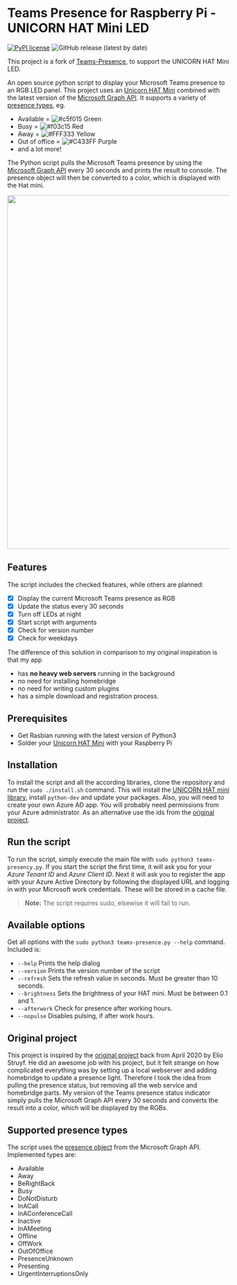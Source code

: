 # Teams Presence for Raspberry Pi - UNICORN HAT Mini LED
[![PyPI license](https://img.shields.io/pypi/l/ansicolortags.svg)](https://pypi.python.org/pypi/ansicolortags/)
![GitHub release (latest by date)](https://img.shields.io/github/v/release/maxi07/Teams-Presence)

This project is a fork of [Teams-Presence](https://github.com/maxi07/Teams-Presence), to support the UNICORN HAT Mini LED.

An open source python script to display your Microsoft Teams presence to an RGB LED panel. This project uses an [Unicorn HAT Mini](https://www.adafruit.com/product/4637) combined with the latest version of the [Microsoft Graph API](https://docs.microsoft.com/de-de/graph/overview).
It supports a variety of [presence types](https://docs.microsoft.com/de-de/graph/api/resources/presence?view=graph-rest-beta), eg.
   - Available = ![#c5f015](https://via.placeholder.com/15/c5f015/000000?text=+) Green
   - Busy = ![#f03c15](https://via.placeholder.com/15/f03c15/000000?text=+) Red
   - Away = ![#FFF333](https://via.placeholder.com/15/FFF333/000000?text=+) Yellow
   - Out of office = ![#C433FF](https://via.placeholder.com/15/C433FF/000000?text=+) Purple
   - and a lot more!

The Python script pulls the Microsoft Teams presence by using the [Microsoft Graph API](https://docs.microsoft.com/de-de/graph/overview) every 30 seconds and prints the result to console. The presence object will then be converted to a color, which is displayed with the Hat mini.

<img src="https://raw.githubusercontent.com/maxi07/Teams-Presence/master/doc/teams-presence.gif" align="center" width="800"/>

## Features
The script includes the checked features, while others are planned:
- [x] Display the current Microsoft Teams presence as RGB
- [x] Update the status every 30 seconds
- [x] Turn off LEDs at night
- [x] Start script with arguments
- [x] Check for version number
- [x] Check for weekdays

The difference of this solution in comparison to my original inspiration is that my app
- has **no heavy web servers** running in the background
- no need for installing homebridge
- no need for writing custom plugins
- has a simple download and registration process.

## Prerequisites
- Get Rasbian running with the latest version of Python3
- Solder your [Unicorn HAT Mini](https://www.adafruit.com/product/4637) with your Raspberry Pi

## Installation
To install the script and all the according libraries, clone the repository and run the ```sudo ./install.sh``` command.
This will install the [UNICORN HAT mini library](https://github.com/pimoroni/unicornhatmini-python), install ```python-dev``` and update your packages.
Also, you will need to create your own Azure AD app. You will probably need permissions from your Azure administrator. As an alternative use the ids from the [original project](https://www.eliostruyf.com/diy-building-busy-light-show-microsoft-teams-presence/).

## Run the script
To run the script, simply execute the main file with ```sudo python3 teams-presency.py```. If you start the script the first time, it will ask you for your *Azure Tenant ID* and *Azure Client ID*.
Next it will ask you to register the app with your Azure Active Directory by following the displayed URL and logging in with your Microsoft work credentials. These will be stored in a cache file.
> **Note:** The script requires sudo, elsewise it will fail to run.

## Available options
Get all options with the ```sudo python3 teams-presence.py --help``` command. Included is:
   - ```--help``` Prints the help dialog
   - ```--version``` Prints the version number of the script
   - ```--refresh``` Sets the refresh value in seconds. Must be greater than 10 seconds.
   - ```--brightness``` Sets the brightness of your HAT mini. Must be between 0.1 and 1.
   - ```--afterwork``` Check for presence after working hours.
   - ```--nopulse``` Disables pulsing, if after work hours.

## Original project
This project is inspired by the [original project](https://www.eliostruyf.com/diy-building-busy-light-show-microsoft-teams-presence/) back from April 2020 by Elio Struyf. He did an awesome job with his project, but it felt strange on how complicated everything was by setting up a local webserver and adding homebridge to update a presence light. 
Therefore I took the idea from pulling the presence status, but removing all the web service and homebridge parts. My version of the Teams presence status indicator simply pulls the Microsoft Graph API every 30 seconds and converts the result into a color, which will be displayed by the RGBs.

## Supported presence types
The script uses the [presence object](https://docs.microsoft.com/de-de/graph/api/resources/presence?view=graph-rest-beta) from the Microsoft Graph API. Implemented types are:
   - Available
   - Away
   - BeRightBack
   - Busy
   - DoNotDisturb
   - InACall
   - InAConferenceCall
   - Inactive
   - InAMeeting
   - Offline
   - OffWork
   - OutOfOffice
   - PresenceUnknown
   - Presenting
   - UrgentInterruptionsOnly
